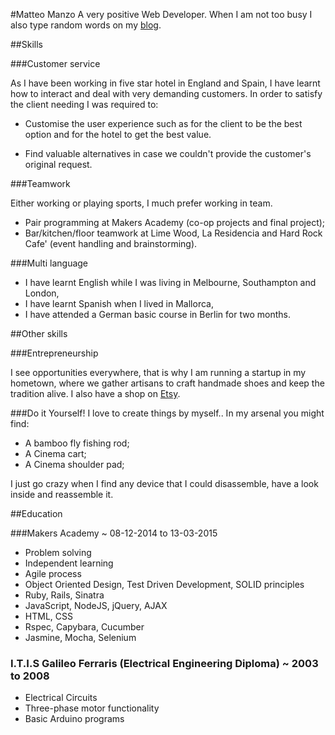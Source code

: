 #Matteo Manzo
A very positive Web Developer. When I am not too busy I also type random words on my [blog](http://matteomanzo.github.io/).

##Skills

###Customer service

As I have been working in five star hotel in England and Spain, I have learnt how to interact and deal with very demanding customers.
In order to satisfy the client needing I was required to:

- Customise the user experience such as for the client to be the best option and for the hotel to get the best value. 

- Find valuable alternatives in case we couldn't provide the customer's original request.

###Teamwork

Either working or playing sports, I much prefer working in team.

- Pair programming at Makers Academy (co-op projects and final project);
- Bar/kitchen/floor teamwork at Lime Wood, La Residencia and Hard Rock Cafe' (event handling and brainstorming).

###Multi language

- I have learnt English while I was living in Melbourne, Southampton and London,
- I have learnt Spanish when I lived in Mallorca,
- I have attended a German basic course in Berlin for two months.

##Other skills

###Entrepreneurship

I see opportunities everywhere, that is why I am running a startup in my hometown, where we gather artisans to craft handmade shoes and keep the tradition alive.
I also have a shop on [Etsy](https://www.etsy.com/shop/Rogante).

###Do it Yourself!
I love to create things by myself.. In my arsenal you might find:

- A bamboo fly fishing rod;
- A Cinema cart;
- A Cinema shoulder pad;

I just go crazy when I find any device that I could disassemble, have a look inside and reassemble it.

##Education

###Makers Academy ~ 08-12-2014 to 13-03-2015

- Problem solving
- Independent learning
- Agile process
- Object Oriented Design, Test Driven Development, SOLID principles
- Ruby, Rails, Sinatra
- JavaScript, NodeJS, jQuery, AJAX
- HTML, CSS
- Rspec, Capybara, Cucumber
- Jasmine, Mocha, Selenium

### I.T.I.S Galileo Ferraris (Electrical Engineering Diploma) ~ 2003 to 2008

- Electrical Circuits
- Three-phase motor functionality
- Basic Arduino programs
